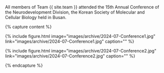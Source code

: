 All members of Team {{ site.team }} attended the 15th Annual Conference of the Neurodevelopment Division, the Korean Society of Molecular and Cellular Biology held in Busan.

{% capture content %}

{% include figure.html image="images/archive/2024-07-Conference1.jpg" link="images/archive/2024-07-Conference1.jpg" caption="" %}

{% include figure.html image="images/archive/2024-07-Conference2.jpg" link="images/archive/2024-07-Conference2.jpg" caption="" %}

{% endcapture %}
